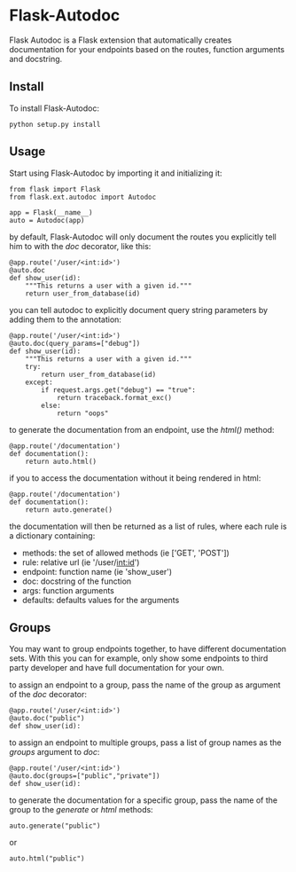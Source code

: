 Flask-Autodoc
=============

Flask Autodoc is a Flask extension that automatically creates documentation for your endpoints based on the routes,
function arguments and docstring.

## Install

To install Flask-Autodoc:

    python setup.py install

## Usage

Start using Flask-Autodoc by importing it and initializing it:

    from flask import Flask
    from flask.ext.autodoc import Autodoc
    
    app = Flask(__name__)
    auto = Autodoc(app)

by default, Flask-Autodoc will only document the routes you explicitly tell him to with the _doc_ decorator,
like this:
  
    @app.route('/user/<int:id>')
    @auto.doc
    def show_user(id):
        """This returns a user with a given id."""
        return user_from_database(id)

you can tell autodoc to explicitly document query string parameters by adding them to the annotation:

    @app.route('/user/<int:id>')
    @auto.doc(query_params=["debug"])
    def show_user(id):
        """This returns a user with a given id."""
        try:
            return user_from_database(id)
        except:
            if request.args.get("debug") == "true":
                return traceback.format_exc()
            else:
                return "oops"

to generate the documentation from an endpoint, use the _html()_ method:

    @app.route('/documentation')
    def documentation():
        return auto.html()

if you to access the documentation without it being rendered in html:

    @app.route('/documentation')
    def documentation():
        return auto.generate()

the documentation will then be returned as a list of rules, where each rule is a dictionary containing:

- methods: the set of allowed methods (ie ['GET', 'POST'])
- rule: relative url (ie '/user/<int:id>')
- endpoint: function name (ie 'show_user')
- doc: docstring of the function
- args: function arguments
- defaults: defaults values for the arguments

## Groups

You may want to group endpoints together, to have different documentation sets. With this you can for example, only
show some endpoints to third party developer and have full documentation for your own.

to assign an endpoint to a group, pass the name of the group as argument of the _doc_ decorator:

    @app.route('/user/<int:id>')
    @auto.doc("public")
    def show_user(id):

to assign an endpoint to multiple groups, pass a list of group names as the _groups_ argument to _doc_:

    @app.route('/user/<int:id>')
    @auto.doc(groups=["public","private"])
    def show_user(id):

to generate the documentation for a specific group, pass the name of the group to the _generate_ or _html_ methods:

    auto.generate("public")

or

    auto.html("public")
